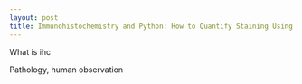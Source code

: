 ```yaml
---
layout: post
title: Immunohistochemistry and Python: How to Quantify Staining Using Computer Vision, Part 2
---
```


What is ihc

Pathology, human observation
